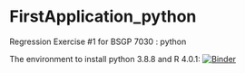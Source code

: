# FirstApplication_python

Regression Exercise #1 for BSGP 7030 : python

The environment to install python 3.8.8 and R 4.0.1: 
[![Binder](https://mybinder.org/badge_logo.svg)](https://mybinder.org/v2/gh/hsinlun0415/FirstApplication_python.git/HEAD)
